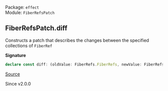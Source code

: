 Package: `effect`<br />
Module: `FiberRefsPatch`<br />

## FiberRefsPatch.diff

Constructs a patch that describes the changes between the specified
collections of `FiberRef`

**Signature**

```ts
declare const diff: (oldValue: FiberRefs.FiberRefs, newValue: FiberRefs.FiberRefs) => FiberRefsPatch
```

[Source](https://github.com/Effect-TS/effect/tree/main/packages/effect/src/FiberRefsPatch.ts#L80)

Since v2.0.0